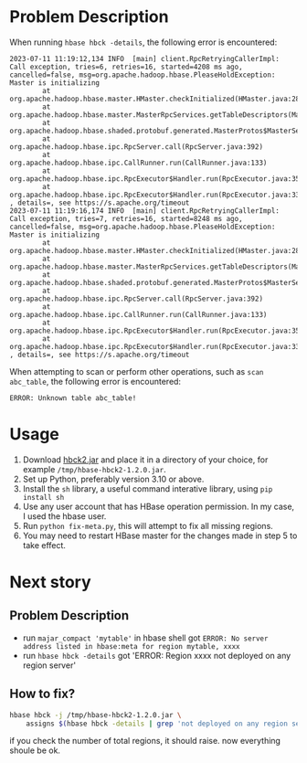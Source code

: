 # Problem Description

When running `hbase hbck -details`, the following error is encountered:
```
2023-07-11 11:19:12,134 INFO  [main] client.RpcRetryingCallerImpl: Call exception, tries=6, retries=16, started=4208 ms ago, cancelled=false, msg=org.apache.hadoop.hbase.PleaseHoldException: Master is initializing
        at org.apache.hadoop.hbase.master.HMaster.checkInitialized(HMaster.java:2825)
        at org.apache.hadoop.hbase.master.MasterRpcServices.getTableDescriptors(MasterRpcServices.java:1112)
        at org.apache.hadoop.hbase.shaded.protobuf.generated.MasterProtos$MasterService$2.callBlockingMethod(MasterProtos.java)
        at org.apache.hadoop.hbase.ipc.RpcServer.call(RpcServer.java:392)
        at org.apache.hadoop.hbase.ipc.CallRunner.run(CallRunner.java:133)
        at org.apache.hadoop.hbase.ipc.RpcExecutor$Handler.run(RpcExecutor.java:354)
        at org.apache.hadoop.hbase.ipc.RpcExecutor$Handler.run(RpcExecutor.java:334)
, details=, see https://s.apache.org/timeout
2023-07-11 11:19:16,174 INFO  [main] client.RpcRetryingCallerImpl: Call exception, tries=7, retries=16, started=8248 ms ago, cancelled=false, msg=org.apache.hadoop.hbase.PleaseHoldException: Master is initializing
        at org.apache.hadoop.hbase.master.HMaster.checkInitialized(HMaster.java:2825)
        at org.apache.hadoop.hbase.master.MasterRpcServices.getTableDescriptors(MasterRpcServices.java:1112)
        at org.apache.hadoop.hbase.shaded.protobuf.generated.MasterProtos$MasterService$2.callBlockingMethod(MasterProtos.java)
        at org.apache.hadoop.hbase.ipc.RpcServer.call(RpcServer.java:392)
        at org.apache.hadoop.hbase.ipc.CallRunner.run(CallRunner.java:133)
        at org.apache.hadoop.hbase.ipc.RpcExecutor$Handler.run(RpcExecutor.java:354)
        at org.apache.hadoop.hbase.ipc.RpcExecutor$Handler.run(RpcExecutor.java:334)
, details=, see https://s.apache.org/timeout
```

When attempting to scan or perform other operations, such as `scan abc_table`, the following error is encountered:
```
ERROR: Unknown table abc_table!
```

# Usage
1. Download [hbck2.jar](https://jar-download.com/?search_box=hbck) and place it in a directory of your choice, for example `/tmp/hbase-hbck2-1.2.0.jar`.
2. Set up Python, preferably version 3.10 or above. 
3. Install the `sh` library, a useful command interative library, using `pip install sh`
4. Use any user account that has HBase operation permission. In my case, I used the hbase user.
5. Run `python fix-meta.py`, this will attempt to fix all missing regions.
6. You may need to restart HBase master for the changes made in step 5 to take effect.


# Next story
## Problem Description
- run `majar_compact 'mytable'` in hbase shell got `ERROR: No server address listed in hbase:meta for region mytable, xxxx`
- run `hbase hbck -details` got 'ERROR: Region xxxx not deployed on any region server'

## How to fix?
```bash
hbase hbck -j /tmp/hbase-hbck2-1.2.0.jar \
    assigns $(hbase hbck -details | grep 'not deployed on any region server' | grep -oE  '[a-z0-9]{32}' | sort -u | tr '\n' ' ')
```

if you check the number of total regions, it should raise. now everything shoule be ok.

